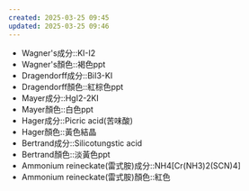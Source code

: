 ```yaml
---
created: 2025-03-25 09:45
updated: 2025-03-25 09:46
---
```

- Wagner's成分::KI-I2
- Wagner's顏色::褐色ppt
- Dragendorff成分::BiI3-KI
- Dragendorff顏色::紅棕色ppt
- Mayer成分::HgI2-2KI
- Mayer顏色::白色ppt
- Hager成分::Picric acid(苦味酸)
- Hager顏色::黃色結晶
- Bertrand成分::Silicotungstic acid
- Bertrand顏色::淡黃色ppt
- Ammonium reineckate(雷式胺)成分::NH4[Cr(NH3)2(SCN)4]
- Ammonium reineckate(雷式胺)顏色::紅色
